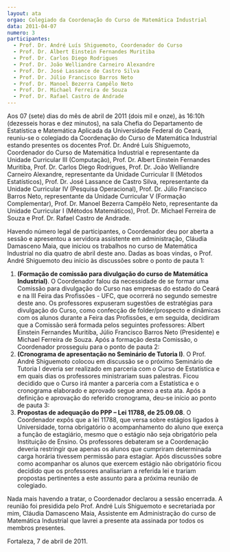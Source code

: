 ```yaml
---
layout: ata
orgao: Colegiado da Coordenação do Curso de Matemática Industrial
data: 2011-04-07
numero: 3
participantes:
  - Prof. Dr. André Luís Shiguemoto, Coordenador do Curso
  - Prof. Dr. Albert Einstein Fernandes Muritiba
  - Prof. Dr. Carlos Diego Rodrigues
  - Prof. Dr. João Welliandre Carneiro Alexandre
  - Prof. Dr. José Lassance de Castro Silva
  - Prof. Dr. Júlio Francisco Barros Neto
  - Prof. Dr. Manoel Bezerra Campêlo Neto
  - Prof. Dr. Michael Ferreira de Souza
  - Prof. Dr. Rafael Castro de Andrade
---
```


Aos 07 (sete) dias do mês de abril de 2011 (dois mil e onze), às 16:10h (dezesseis horas e dez minutos), na sala Chefia do Departamento de Estatística e Matemática Aplicada da Universidade Federal do Ceará, reuniu-se o colegiado da Coordenação do Curso de Matemática Industrial estando presentes os docentes Prof. Dr. André Luís Shiguemoto, Coordenador do Curso de Matemática Industrial e representante da Unidade Curricular III (Computação), Prof. Dr. Albert Einstein Fernandes Muritiba, Prof. Dr. Carlos Diego Rodrigues, Prof. Dr. João Welliandre Carneiro Alexandre, representante da Unidade Curricular II (Métodos Estatísticos), Prof. Dr. José Lassance de Castro Silva, representante da Unidade Curricular IV (Pesquisa Operacional), Prof. Dr. Júlio Francisco Barros Neto, representante da Unidade Curricular V (Formação Complementar), Prof. Dr. Manoel Bezerra Campêlo Neto, representante da Unidade Curricular I (Métodos Matemáticos), Prof. Dr. Michael Ferreira de Souza e Prof. Dr. Rafael Castro de Andrade.

Havendo número legal de participantes, o Coordenador deu por aberta a sessão e apresentou a servidora assistente em administração, Cláudia Damasceno Maia, que iniciou os trabalhos no curso de Matemática Industrial no dia quatro de abril deste ano.
Dadas as boas vindas, o Prof. André Shiguemoto deu início às discussões sobre o ponto de pauta 1:

1. **(Formação de comissão para divulgação do curso de Matemática Industrial)**.
   O Coordenador falou da necessidade de se formar uma Comissão para divulgação do Curso nas empresas do estado do Ceará e na III Feira das Profissões - UFC, que ocorrerá no segundo semestre deste ano.
   Os professores expuseram sugestões de estratégias para divulgação do Curso, como confecção de folder/prospecto e dinâmicas com os alunos durante a Feira das Profissões, e em seguida, decidiram que a Comissão será formada pelos seguintes professores: Albert Einstein Fernandes Muritiba, Júlio Francisco Barros Neto (Presidente) e Michael Ferreira de Souza.
   Após a formação desta Comissão, o Coordenador prosseguiu para o ponto de pauta 2:
2. **(Cronograma de apresentação no Seminário de Tutoria I)**.
   O Prof. André Shiguemoto colocou em discussão se o próximo Seminário de Tutoria I deveria ser realizado em parceria com o Curso de Estatística e em quais dias os professores ministrariam suas palestras.
   Ficou decidido que o Curso irá manter a parceria com a Estatística e o cronograma elaborado e aprovado segue anexo a esta ata.
   Após a definição e aprovação do referido cronograma, deu-se início ao ponto de pauta 3:
3. **Propostas de adequação do PPP – Lei 11788, de 25.09.08**.
   O Coordenador expôs que a lei 11788, que versa sobre estágios ligados à Universidade, torna obrigatório o acompanhamento do aluno que exerça a função de estagiário, mesmo que o estágio não seja obrigatório pela Instituição de Ensino.
   Os professores debateram se a Coordenação deveria restringir que apenas os alunos que cumpriram determinada carga horária tivessem permissão para estagiar.
   Após discussões sobre como acompanhar os alunos que exercem estágio não obrigatório ficou decidido que os professores analisariam a referida lei e trariam propostas pertinentes a este assunto para a próxima reunião de colegiado.

Nada mais havendo a tratar, o Coordenador declarou a sessão encerrada.
A reunião foi presidida pelo Prof. André Luís Shiguemoto e secretariada por mim, Cláudia Damasceno Maia, Assistente em Administração do curso de Matemática Industrial que lavrei a presente ata assinada por todos os membros presentes.

Fortaleza, 7 de abril de 2011.
